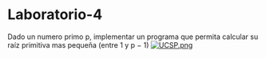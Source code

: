 # Laboratorio-4
 Dado un numero primo p, implementar un programa que permita calcular su raíz primitiva mas pequeña (entre 1 y p − 1)
[![UCSP.png](https://i.postimg.cc/50Ch8vPG/UCSP.png)](https://postimg.cc/zbq2rLYS)
